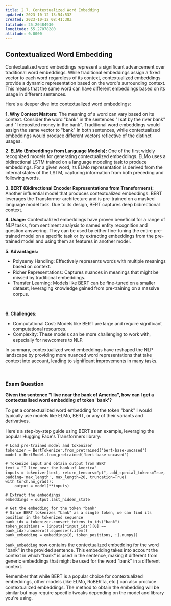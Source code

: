 ```yaml
---
title: 2.7. Contextualized Word Embedding
updated: 2023-10-12 13:54:53Z
created: 2023-10-12 08:41:38Z
latitude: 25.20484930
longitude: 55.27078280
altitude: 0.0000
---
```


## Contextualized Word Embedding

Contextualized word embeddings represent a significant advancement over traditional word embeddings. While traditional embeddings assign a fixed vector to each word regardless of its context, contextualized embeddings provide a dynamic representation based on the word's surrounding context. This means that the same word can have different embeddings based on its usage in different sentences.

Here's a deeper dive into contextualized word embeddings:

**1. Why Context Matters:** The meaning of a word can vary based on its context. Consider the word "bank" in the sentences "I sat by the river bank" and "I deposited money in the bank". Traditional word embeddings would assign the same vector to "bank" in both sentences, while contextualized embeddings would produce different vectors reflective of the distinct usages.

**2. ELMo (Embeddings from Language Models):** One of the first widely recognized models for generating contextualized embeddings. ELMo uses a bidirectional LSTM trained on a language modeling task to produce embeddings. For a given word, its ELMo representation is derived from the internal states of the LSTM, capturing information from both preceding and following words.

**3. BERT (Bidirectional Encoder Representations from Transformers):** Another influential model that produces contextualized embeddings. BERT leverages the Transformer architecture and is pre-trained on a masked language model task. Due to its design, BERT captures deep bidirectional context.

**4. Usage:** Contextualized embeddings have proven beneficial for a range of NLP tasks, from sentiment analysis to named entity recognition and question answering. They can be used by either fine-tuning the entire pre-trained model on a specific task or by extracting embeddings from the pre-trained model and using them as features in another model.

**5. Advantages:**
- Polysemy Handling: Effectively represents words with multiple meanings based on context.
- Richer Representations: Captures nuances in meanings that might be missed by traditional embeddings.
- Transfer Learning: Models like BERT can be fine-tuned on a smaller dataset, leveraging knowledge gained from pre-training on a massive corpus.

<br>

**6. Challenges:**
- Computational Cost: Models like BERT are large and require significant computational resources.
- Complexity: These models can be more challenging to work with, especially for newcomers to NLP.

In summary, contextualized word embeddings have reshaped the NLP landscape by providing more nuanced word representations that take context into account, leading to significant improvements in many tasks.

<br>

### Exam Question

**Given the sentence "I live near the bank of America", how can I get a contextualised word embedding of token 'bank'?**

To get a contextualized word embedding for the token "bank" I would typically use models like ELMo, BERT, or any of their variants and derivatives.

Here's a step-by-step guide using BERT as an example, leveraging the popular Hugging Face's Transformers library:

```
# Load pre-trained model and tokenizer
tokenizer = BertTokenizer.from_pretrained('bert-base-uncased')
model = BertModel.from_pretrained('bert-base-uncased')

# Tokenize input and obtain output from BERT
text = "I live near the bank of America"
inputs = tokenizer(text, return_tensors="pt", add_special_tokens=True, padding='max_length', max_length=20, truncation=True)
with torch.no_grad():
    output = model(**inputs)

# Extract the embeddings
embeddings = output.last_hidden_state

# Get the embedding for the token "bank"
# Since BERT tokenizes "bank" as a single token, we can find its position in the tokenized sequence
bank_idx = tokenizer.convert_tokens_to_ids("bank")
token_positions = (inputs["input_ids"][0] == bank_idx).nonzero().squeeze().item()
bank_embedding = embeddings[0, token_positions, :].numpy()
```

`bank_embedding` now contains the contextualized embedding for the word "bank" in the provided sentence. This embedding takes into account the context in which "bank" is used in the sentence, making it different from generic embeddings that might be used for the word "bank" in a different context.

Remember that while BERT is a popular choice for contextualized embeddings, other models (like ELMo, RoBERTa, etc.) can also produce contextualized embeddings. The method to obtain the embedding will be similar but may require specific tweaks depending on the model and library you're using.